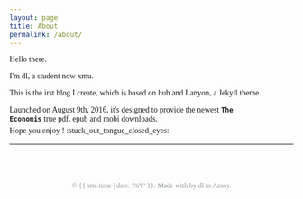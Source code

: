 ```yaml
---
layout: page
title: About  
permalink: /about/
---
```

<!--sidebar调用这个title: About-->
<style>
	.page{
    margin-top: 3em;  /*About title*/
}
  .page-title{
    margin-bottom: .5em;  /*About title*/    
  }
</style>

Hello there.

I'm dl, a student now <span class="fa-color"><i class="fa fa-linkedin-square" aria-hidden="true"></i></span> xmu.

This is the <span class="fa-color"><i class="fa fa-facebook-square" aria-hidden="true"></i></span>irst blog I create, which is based on <span class="fa-color"><i class="fa fa-git-square" aria-hidden="true"></i></span>hub and Lanyon, a Jekyll theme.

Launched on August 9th, 2016, it's designed to provide the newest <code><b>The Economis</b><i class="fa fa-tumblr-square" aria-hidden="true"></i></code> true pdf, epub and mobi downloads.

<p style="margin-top:-.7em;">
Hope you enjoy&nbsp;! :stuck_out_tongue_closed_eyes:
</p>
<style>
.emoji{
    width:1.3em;
    height:1.3em;
    display: inline-block;
    margin-top: .7em;
}
</style>

<hr style="margin-bottom: 3em; border-top: 1px solid #fafafa; border-bottom: 1px solid #fafafa;" />

<!--footer-->
<div class="footer">
&copy; {{ site.time | date: '%Y' }}. Made with <i class="fa fa-heart footer_v2__loveheart footer_v2__auxiliary-icon"></i> by dl in Amoy.
</div>


<style>
body {
    font-family: Times, Helvetica, Tahoma, Arial, STXihei, SimSun, Heiti, sans-serif;
}
span.fa-color{
     color: #268bd2;	
 }
.footer{
  text-align:center;
  font-size: 12.5px;
  margin-bottom: 12px; 
  margin-top: 65px;
  color: #8A9599;
  }
.fa.fa-heart{
  color:#FF4D4D;
}
.fa.fa-heart:hover {
    color: #D93636
}
</style>